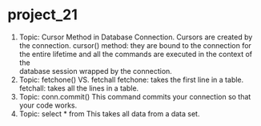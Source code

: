 # project_21
1) Topic: Cursor Method in Database Connection.
  Cursors are created by the connection. cursor() method: they are bound to the connection for the entire lifetime and all the commands are executed in the context of the    
  database session wrapped by the connection.
2) Topic: fetchone() VS. fetchall
  fetchone: takes the first line in a table.
  fetchall: takes all the lines in a table.
3) Topic: conn.commit()
  This command commits your connection so that your code works.
4) Topic: select * from
  This takes all data from a data set.
